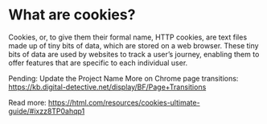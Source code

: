# What are cookies?
Cookies, or, to give them their formal name, HTTP cookies, are text files made up of tiny bits of data, which are stored on a web browser. These tiny bits of data are used by websites to track a user’s journey, enabling them to offer features that are specific to each individual user.


Pending: Update the Project Name
More on Chrome page transitions: https://kb.digital-detective.net/display/BF/Page+Transitions

Read more: https://html.com/resources/cookies-ultimate-guide/#ixzz8TP0ahqp1

